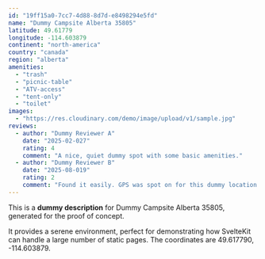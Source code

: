 ```yaml
---
id: "19ff15a0-7cc7-4d88-8d7d-e8498294e5fd"
name: "Dummy Campsite Alberta 35805"
latitude: 49.61779
longitude: -114.603879
continent: "north-america"
country: "canada"
region: "alberta"
amenities:
  - "trash"
  - "picnic-table"
  - "ATV-access"
  - "tent-only"
  - "toilet"
images:
  - "https://res.cloudinary.com/demo/image/upload/v1/sample.jpg"
reviews:
  - author: "Dummy Reviewer A"
    date: "2025-02-027"
    rating: 4
    comment: "A nice, quiet dummy spot with some basic amenities."
  - author: "Dummy Reviewer B"
    date: "2025-08-019"
    rating: 2
    comment: "Found it easily. GPS was spot on for this dummy location."
---
```


This is a **dummy description** for Dummy Campsite Alberta 35805, generated for the proof of concept.

It provides a serene environment, perfect for demonstrating how SvelteKit can handle a large number of static pages. The coordinates are 49.617790, -114.603879.
